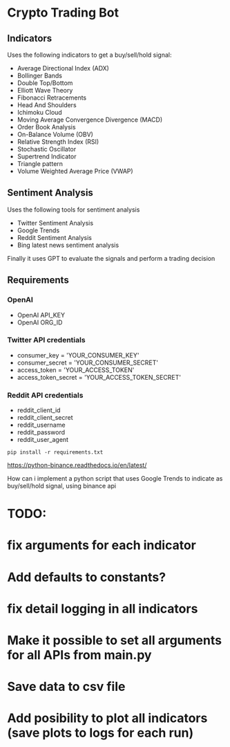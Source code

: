 # Crypto Trading Bot

## Indicators
Uses the following indicators to get a buy/sell/hold signal:
- Average Directional Index (ADX)
- Bollinger Bands
- Double Top/Bottom
- Elliott Wave Theory
- Fibonacci Retracements
- Head And Shoulders
- Ichimoku Cloud
- Moving Average Convergence Divergence (MACD)
- Order Book Analysis
- On-Balance Volume (OBV)
- Relative Strength Index (RSI)
- Stochastic Oscillator
- Supertrend Indicator
- Triangle pattern
- Volume Weighted Average Price (VWAP)

## Sentiment Analysis
Uses the following tools for sentiment analysis
- Twitter Sentiment Analysis
- Google Trends
- Reddit Sentiment Analysis
- Bing latest news sentiment analysis


Finally it uses GPT to evaluate the signals and perform a trading decision


## Requirements
### OpenAI
- OpenAI API_KEY
- OpenAI ORG_ID
### Twitter API credentials
- consumer_key = 'YOUR_CONSUMER_KEY'
- consumer_secret = 'YOUR_CONSUMER_SECRET'
- access_token = 'YOUR_ACCESS_TOKEN'
- access_token_secret = 'YOUR_ACCESS_TOKEN_SECRET'
### Reddit API credentials
- reddit_client_id
- reddit_client_secret
- reddit_username
- reddit_password
- reddit_user_agent



```
pip install -r requirements.txt
```



https://python-binance.readthedocs.io/en/latest/




How can i implement a python script that uses Google Trends to indicate as buy/sell/hold signal, using binance api


# TODO:
# fix arguments for each indicator
# Add defaults to constants?
# fix detail logging in all indicators
# Make it possible to set all arguments for all APIs from main.py
# Save data to csv file
# Add posibility to plot all indicators (save plots to logs for each run)
